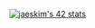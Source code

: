 [![jaeskim's 42 stats](https://badge42.herokuapp.com/api/stats/hsabir?privacyEmail=true)](https://github.com/JaeSeoKim/badge42)
